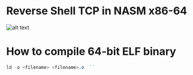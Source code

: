 # Reverse Shell TCP in NASM x86-64
![alt text](https://i.imgur.com/6273P8r.png)
# How to compile 64-bit ELF binary

``` nasm -f elf64 -o <filename>.o <filename>.asm
ld -o <filename> <filename>.o ```
